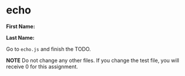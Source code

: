 # echo

**First Name:**

**Last Name:**

Go to `echo.js` and finish the TODO.

**NOTE** Do not change any other files. If you change the test file, you will receive 0 for this assignment.
